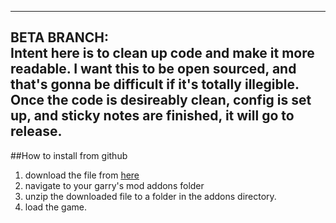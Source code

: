 -----  
BETA BRANCH:  
Intent here is to clean up code and make it more readable. I want this to be open sourced, and that's gonna be difficult if it's totally illegible. Once the code is desireably clean, config is set up, and sticky notes are finished, it will go to release.
-----

##How to install from github
1. download the file from [here](https://github.com/dougRiss/RP-GoodReads/archive/master.zip)
2. navigate to your garry's mod addons folder
3. unzip the downloaded file to a folder in the addons directory.
4. load the game.
